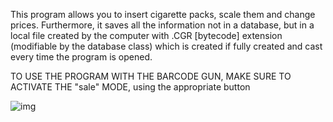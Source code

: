This program allows you to insert cigarette packs, scale them and change prices. Furthermore, it saves all the information not in a database,
but in a local file created by the computer
with .CGR [bytecode] extension (modifiable by the database class) which is created if fully created and cast every time the program is opened.



TO USE THE PROGRAM WITH THE BARCODE GUN, MAKE SURE TO ACTIVATE THE "sale" MODE, using the appropriate button

![img](https://github.com/user-attachments/assets/9286d45c-5d85-47f6-80a8-abe6c69f920a)
